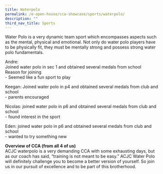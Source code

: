 ```yaml
---
title: Waterpolo
permalink: /e-open-house/cca-showcase/sports/waterpolo/
description: ""
third_nav_title: Sports
---
```

Water Polo is a very dynamic team sport which encompasses aspects such as the mental, physical and emotional. Not only do water polo players have to be physically fit, they must be mentally strong and possess strong water polo fundamentals.&nbsp;

  

Andre: <br>
Joined water polo in sec 1 and obtained several medals from school  <br>
Reason for joining  <br>
\- Seemed like a fun sport to play

  

Keegan: Joined water polo in p4 and obtained several medals from club and school  <br>
\- parents encouraged

  

Nicolas: joined water polo in p6 and obtained several medals from club and school  <br>
\- found interest in the sport

  

Eden: joined water polo in p6 and obtained several medals from club and school  <br>
\- wanted to try something new

  

**Overview of CCA (from all 4 of us)**  <br>
ACJC waterpolo is a very demanding CCA with some exhausting days, but as our coach has said, “training is not meant to be easy.” ACJC Water Polo will definitely challenge you to become a better version of yourself. So join us in our pursuit of excellence and to be part of this brotherhood.